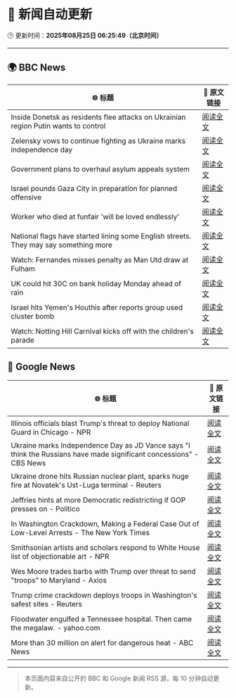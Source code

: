 # 🧠 新闻自动更新

🕒 更新时间：**2025年08月25日 06:25:49（北京时间）**

---

## 🌍 BBC News

| 🌐 标题 | 🔗 原文链接 |
|--------|-------------|
| Inside Donetsk as residents flee attacks on Ukrainian region Putin wants to control | [阅读全文](https://www.bbc.com/news/articles/c209yn1ygz6o?at_medium=RSS&at_campaign=rss) |
| Zelensky vows to continue fighting as Ukraine marks independence day | [阅读全文](https://www.bbc.com/news/articles/czxy2v9dzgxo?at_medium=RSS&at_campaign=rss) |
| Government plans to overhaul asylum appeals system | [阅读全文](https://www.bbc.com/news/articles/cg4xp4ywk47o?at_medium=RSS&at_campaign=rss) |
| Israel pounds Gaza City in preparation for planned offensive | [阅读全文](https://www.bbc.com/news/articles/cvg478y8l09o?at_medium=RSS&at_campaign=rss) |
| Worker who died at funfair 'will be loved endlessly' | [阅读全文](https://www.bbc.com/news/articles/c2djy596rezo?at_medium=RSS&at_campaign=rss) |
| National flags have started lining some English streets. They may say something more | [阅读全文](https://www.bbc.com/news/articles/cx271162ee3o?at_medium=RSS&at_campaign=rss) |
| Watch: Fernandes misses penalty as Man Utd draw at Fulham | [阅读全文](https://www.bbc.com/sport/football/videos/c80d2pj8x52o?at_medium=RSS&at_campaign=rss) |
| UK could hit 30C on bank holiday Monday ahead of rain | [阅读全文](https://www.bbc.com/news/articles/cj6yp0j7znxo?at_medium=RSS&at_campaign=rss) |
| Israel hits Yemen's Houthis after reports group used cluster bomb | [阅读全文](https://www.bbc.com/news/articles/c0kzy7r8pl1o?at_medium=RSS&at_campaign=rss) |
| Watch: Notting Hill Carnival kicks off with the children's parade | [阅读全文](https://www.bbc.com/news/videos/cm2krzrz2xgo?at_medium=RSS&at_campaign=rss) |

## 📰 Google News

| 🌐 标题 | 🔗 原文链接 |
|--------|-------------|
| Illinois officials blast Trump's threat to deploy National Guard in Chicago - NPR | [阅读全文](https://news.google.com/rss/articles/CBMiuwFBVV95cUxQV2lGcVpJTVlhTTN3eDAxYkFSSEw2UWE1amQ5Sm1vcGxhUWRLUFI2bjVmUm9yYVlhMXdXc2MxQjQ1eTNMbE1DT0l5aWNCTTB6N25kS0lBM1E4S3BmbUdfNXY3WWozeHdaQ3MzZUZlSjhaa05XaW9MTG02akN4TDZfTURGdVZxUmNwVks2YnYwRmZQQ1NBdjQzd2tWb25QbUNwbzdiWnhLUzhpSHNQMmgzRFBsczk2QXZKbEM0?oc=5) |
| Ukraine marks Independence Day as JD Vance says "I think the Russians have made significant concessions" - CBS News | [阅读全文](https://news.google.com/rss/articles/CBMijwFBVV95cUxPWndrZFJobzkyUlBlUExPdXhKSlNtenVPZHZaNU9jNlBDSjVwSkFOOXE4LW9RT3FYc3lxNEZDbEVaS2E3dmpCb2wtb0hOZF9CLUplMFZfTm1xZ1lJbDNRaXA1R2FJeklJQ1pBY1dpYkVzOHdKTXhDX2xRYVVxQ3pIVlBPNDFCVWQxanIzMV9Sa9IBlAFBVV95cUxNWFdoTU15bFpaSEVEV0xITFhQbG40NFdUbmJoUnNfYVZiaU9fQXN4MUVrQWZWeFZvTERicDJrdzNVelllMFBJcGZSTWdGNHdpXzg5S3MtT3BNT0JzMTI2VUZSWE1FZjlFQ1pFSUdTMjl1cWFpYkQ3YkRvM1c1TFJzWW5SYjlORTRXNUdESW5lYTl2UFNK?oc=5) |
| Ukraine drone hits Russian nuclear plant, sparks huge fire at Novatek's Ust-Luga terminal - Reuters | [阅读全文](https://news.google.com/rss/articles/CBMiwgFBVV95cUxQSEpuOS1neERtejNWWUNHUmZwU3NrdE4zbnlwX2hKS3NhUFFhNTBJSENJSFc3blVHYWVMUjEyLW9weS1YMWhBaC1fR0tydTZMUExOcjhjUzJKUUhGcmx3MlAxY1BCVWFCQzhEdlBoVG4takE3MEp6ZC1pN1Z4SlJCQ2Q5LWpaVFlmQUstOE9zUy1kQUM5MW5paUxINGdXUEhDVnp6RVhGeXRUYm9GZUI3NGcydkhrYnJQbm5hSlVFSVdCZw?oc=5) |
| Jeffries hints at more Democratic redistricting if GOP presses on - Politico | [阅读全文](https://news.google.com/rss/articles/CBMiogFBVV95cUxOT1ZrS19DTzQyRjVkbWs0aWgxWjZERzBZY3RjWmF5U3NNZl9wRDJJekRHcGRoR0NjR3gxQVl1SHFuTmZIdHJhc2JtMFJPSkl1ak1wamE2eXk0VllGYzJXSUhxRzFkbS1IM2UxdUlmV05pNEhTSWRNZ1BxZXgxS0NNOV9zbXMtYWhkOXlvY04wTVhRVGRGelBJNFF4ejdvZnBEWUE?oc=5) |
| In Washington Crackdown, Making a Federal Case Out of Low-Level Arrests - The New York Times | [阅读全文](https://news.google.com/rss/articles/CBMikwFBVV95cUxNcHNMb3NDV1M0MWswVEN2SzFNLWYwUTFrekFlUmRqaHNFZU9xeW5SWXprVW9oc0dHbkRzTmxnN1AyRkgzRW4zNHI4a0p3VWo2b2F2Q3lTU2IxbkFDSXM2SWx4Q0ZGSzJORlRSR3JlTjBKYjBKaEdVTkR3RXZvS09pX0lBUkhDbXVhUXFNXzM2VFdURE0?oc=5) |
| Smithsonian artists and scholars respond to White House list of objectionable art - NPR | [阅读全文](https://news.google.com/rss/articles/CBMifEFVX3lxTE5WS2tENks1dUtwQ3poaXJJQ3RjcXNCcXdabTlZSzg5M2JfOFI0bExSSWs4ZE9NQjlPSDlFZ1RscDVsdVdWMTNvZmRIQV9RdnpGNngwYmZaRXloTXRLRFpHVWxONjBVdU1aT3RpUXhfYWFBaG1KdzZ4MG54M04?oc=5) |
| Wes Moore trades barbs with Trump over threat to send "troops" to Maryland - Axios | [阅读全文](https://news.google.com/rss/articles/CBMickFVX3lxTFBLZDd4MTV3YS1ldXoxSnBzc3ZXV1JzSlhDclhoVlc0MlFaa08tVEhVNGM0ckxUVHN5SlhDekd5cnI0XzBKQnZLSEJrZkVBdWhlVUhxY0J1dFRnR3p3YjhDWjhrMXRINlRGUkU3Nng5OFdkZw?oc=5) |
| Trump crime crackdown deploys troops in Washington's safest sites - Reuters | [阅读全文](https://news.google.com/rss/articles/CBMiqgFBVV95cUxQbmlsMFpYRkRtdVZneFNYQS1oRGtHY3ZUOEVMVW9tdF8zRzNKU2t6VkxRMHF6VG9pYVpMMDlieFZSSkZVTjZybnRsTUVoT25BcTVGOC1yZ0owWjdtZTlvQV9pOHF4WFdIZmItdE1TejY3UG8wWmRpSGw3ejQzUGVvVDU0OWN2ZjNib3kxMEMyTVM0Y05JSkFmR0doV3VueVNlRE02cU14QnZkdw?oc=5) |
| Floodwater engulfed a Tennessee hospital. Then came the megalaw. - yahoo.com | [阅读全文](https://news.google.com/rss/articles/CBMimgFBVV95cUxOQThfemRMQS1TZjFuWFlOWWFqeEhVdklORlo3V2hNN0dqMF9GRjBNVUNUaHkzd1RxNXQyVTVHeEdpWm9fQlltR05UNXhLa3A1blZBOGZPQWp4dEc0WFR1ZkdzUkFfb1pYenVkRUlTdHhTNk05MlpmWlpNS2VFRndkNUZkT2taWHNBSWtNMURielFzR0dacEpIQUZn?oc=5) |
| More than 30 million on alert for dangerous heat - ABC News | [阅读全文](https://news.google.com/rss/articles/CBMiggFBVV95cUxNMU1SRjl5RXV0ZVhmZUdhMXpHSFBKaDRqVnpSRXQzZW9zUExOc29jYzc3TjdRN3ZBMUlicXFNTGtKMWVUTllOTlQ2Z3Nwc3lSejFwbFdtS0hNTmV5YlpaOEV3d2VOdDdoaGFZSXlHZ1ZCcDhuYWFlZGhDOElVZG9qVU5n?oc=5) |

---
> 本页面内容来自公开的 BBC 和 Google 新闻 RSS 源，每 10 分钟自动更新。
